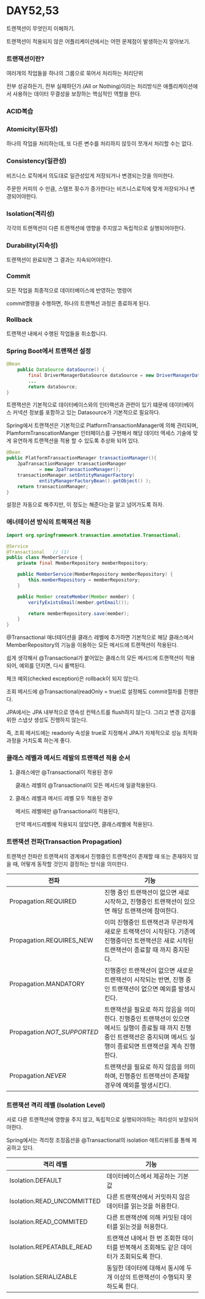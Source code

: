 # DAY52,53

트랜잭션이 무엇인지 이해하기.

트랜잭션이 적용되지 않은 어플리케이션에서는 어떤 문제점이 발생하는지 알아보기.

### 트랜잭션이란?

여러개의 작업들을 하나의 그룹으로 묶어서 처리하는 처리단위

전부 성공하든가, 전부 실패하던가.(All or Nothing)이라는 처리방식은 애플리케이션에서 사용하는 데이터 무결성을 보장하는 핵심적인 역할을 한다.

### ACID복습

### Atomicity(원자성)

하나의 작업을 처리하는데,  또 다른 변수를 처리하지 않듯이 쪼개서 처리할 수는 없다.

### Consistency(일관성)

비즈니스 로직에서 의도대로 일관성있게 저장되거나 변경되는것을 의미한다.

주문한 커피의 수 만큼, 스탬프 횟수가 증가한다는 비즈니스로직에 맞게 저장되거나 변경되어야한다.

### Isolation(격리성)

각각의 트랜잭션이 다른 트랜잭션에 영향을 주지않고 독립적으로 실행되어야한다.

### Durability(지속성)

트랜잭션이 완료되면 그 결과는 지속되어야한다.

### Commit

모든 작업을 최종적으로 데이터베이스에 반영하는 명령어

commit명령을 수행하면, 하나의 트랜젝션 과정은 종료하게 된다.

### Rollback

트랜잭션 내에서 수행된 작업들을 취소합니다.

### Spring Boot에서 트랜잭션 설정

```java
@Bean
    public DataSource dataSource() {
        final DriverManagerDataSource dataSource = new DriverManagerDataSource();
		...
        return dataSource;
}
```

트랜잭션은 기본적으로 데이터베이스와의 인터랙션과 관련이 있기 떄문에 데이터베이스 커넥션 정보를 포함하고 있는 Datasource가 기본적으로 필요하다.

Spring에서 트랜잭션은 기본적으로 PlatformTransactionManager에 의해 관리되며, PlamformTranscationManger 인터페이스를 구현해서 해당 데이터 액세스 기술에 맞게 유연하게 트랜잭션을 적용 할 수 있도록 추상화 되어 있다.

```java
@Bean
public PlatformTransactionManager transactionManager(){
    JpaTransactionManager transactionManager
            = new JpaTransactionManager();
    transactionManager.setEntityManagerFactory(
            entityManagerFactoryBean().getObject() );
    return transactionManager;
}
```

설정은 자동으로 해주지만, 이 정도는 해준다는걸 알고 넘어가도록 하자.

### 애너테이션 방식의 트랙잭션 적용

```java
import org.springframework.transaction.annotation.Transactional;

@Service
@Transactional   // (1)
public class MemberService {
    private final MemberRepository memberRepository;

    public MemberService(MemberRepository memberRepository) { 
        this.memberRepository = memberRepository;
    }

    public Member createMember(Member member) {
        verifyExistsEmail(member.getEmail());

        return memberRepository.save(member);
    }
}
```

@Transactional 애너테이션을 클래스 레벨에 추가하면 기본적으로 해당 클래스에서 MemberRepository의 기능을 이용하는 모든 메서드에 트랜잭션이 적용된다.

쉽게 생각해서 @Transactional가 붙어있는 클래스의 모든 메서드에 트랜잭션이 적용되어, 예외를 던지면, 다시 롤백된다.

체크 예외(checked exception)은 rollback이 되지 않는다.

조회 메서드에 @Transactional(readOnly = true)로 설정해도 commit절차를 진행한다.

JPA에서는 JPA 내부적으로 영속성 컨텍스트를 flush하지 않는다. 그리고 변경 감지를 위한 스냅샷 생성도 진행하지 않는다.

즉, 조회 메서드에는 readonly 속성을 true로 지정해서 JPA가 자체적으로 성능 최적화 과정을 거치도록 하는게 좋다.

### 클래스 레벨과 메서드 레발의 트랜잭션 적용 순서

1. 클래스에만 @Transactional이 적용된 경우
    
    클래스 레벨의 @Transactional이 모든 메서드에 일괄적용된다.
    
2. 클래스 레벨과 메서드 레벨 모두 적용된 경우
    
    메서드 레벨에만 @Transactional이 적용된다,
    
    만약 메서드레벨에 적용되지 않았다면, 클래스레벨에 적용된다.
    

### 트랜잭션 전파(Transaction Propagation)

트랜잭션 전파란 트랜잭셔의 경계에서 진행중인 트랜잭션이 존재할 때 또는 존재하지 않을 때, 어떻게 동작할 것인지 결정하는 방식을 의미한다.

| 전파 | 기능 |
| --- | --- |
| Propagation.REQUIRED | 진행 중인 트랜잭션이 없으면 새로 시작하고, 진행중인 트랜잭션이 있으면 해당 트랜잭션에 참여한다. |
| Propagation.REQUIRES_NEW | 이미 진행중인 트랜잭션과 무관하게 새로운 트랙잭션이 시작된다. 기존에 진행중이던 트랜잭션은 새로 시작된 트랜잭션이 종료할 때 까지 중지된다. |
| Propagation.MANDATORY | 진행중인 트랜잭션이 없으면 새로운 트랜잭션이 시작되는 반면, 진행 중인 트랜잭션이 없으면 예외를 발생시킨다. |
| Propagation.*NOT_SUPPORTED* | 트랜잭션을 필요로 하지 않음을 의미한다. 진행중인 트랜잭션이 있으면 메서드 실행이 종료될 때 까지 진행중인 트랜잭션은 중지되며 메서드 실행이 종료되면 트랜잭션을 계속 진행한다. |
| Propagation.*NEVER* | 트랜잭션을 필요로 하지 않음을 의미하며, 진행중인 트랜잭션이 존재할 경우에 예외를 발생시킨다. |

### 트랜잭션 격리 레벨 (Isolation Level)

서로 다른 트랜잭션에 영향을 주지 않고, 독립적으로 실행되어야하는 격리성이 보장되어야한다.

Spring에서는 격리정 조정옵션을 @Transactional의 isolation 애트리뷰트를 통해 제공하고 있다.

| 격리 레벨 | 기능 |
| --- | --- |
| Isolation.DEFAULT | 데이터베이스에서 제공하는 기본 값 |
| Isolation.READ_UNCOMMITTED | 다른 트랜잭션에서 커밋하지 않은 데이터를 읽는것을 허용한다. |
| Isolation.READ_COMMITED | 다른 트랜잭션에 의해 커밋된 데이터를 읽는것을 허용한다. |
| Isolation.REPEATABLE_READ | 트랜잭션 내에서 한 번 조회한 데이터를 반복해서 조회해도 같은 데이터가 조회되도록 한다. |
| Isolation.SERIALIZABLE | 동일한 데이터에 대해서 동시에 두개 이상의 트랜잭션이 수행되지 못하도록 한다. |
